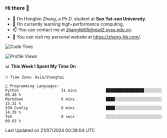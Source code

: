 ### Hi there 👋

- 🔭 I’m Hongbin Zhang, a Ph.D. student at **Sun Yat-sen University**.
- 🌱 I’m currently learning high-performance computing.
- 📫 You can contact me at zhanghb55@mail2.sysu.edu.cn.
- 👀 You can visit my personal website at https://zhang-hb.com/.

<!--START_SECTION:waka-->
![Code Time](http://img.shields.io/badge/Code%20Time-330%20hrs%2024%20mins-blue)

![Profile Views](http://img.shields.io/badge/Profile%20Views-1-blue)

📊 **This Week I Spent My Time On** 

```text
🕑︎ Time Zone: Asia/Shanghai

💬 Programming Languages: 
Python                   31 mins             █████████████████░░░░░░░░   69.48 % 
Markdown                 6 mins              ████░░░░░░░░░░░░░░░░░░░░░   15.31 % 
SSH Config               6 mins              ████░░░░░░░░░░░░░░░░░░░░░   14.39 % 
TeX                      0 secs              ░░░░░░░░░░░░░░░░░░░░░░░░░   00.83 % 
```


 Last Updated on 21/07/2024 00:38:04 UTC
<!--END_SECTION:waka-->
